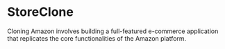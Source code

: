 # StoreClone
 Cloning Amazon involves building a full-featured e-commerce application that replicates the core functionalities of the Amazon platform. 
